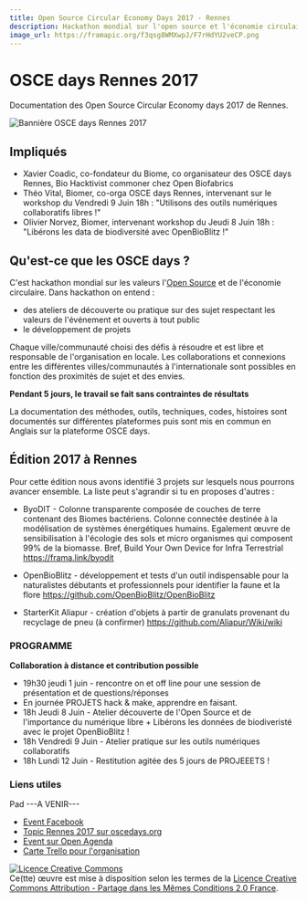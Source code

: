 ```yaml
---
title: Open Source Circular Economy Days 2017 - Rennes
description: Hackathon mondial sur l'open source et l'économie circulaire
image_url: https://framapic.org/f3qsg8WMXwpJ/F7rHdYU2veCP.png
---
```


# OSCE days Rennes 2017

Documentation des Open Source Circular Economy days 2017 de Rennes.

![Bannière OSCE days Rennes 2017](https://framapic.org/f3qsg8WMXwpJ/F7rHdYU2veCP.png)

## Impliqués

* Xavier Coadic, co-fondateur du Biome, co organisateur des OSCE days Rennes, Bio Hacktivist commoner chez Open Biofabrics
* Théo Vital, Biomer, co-orga OSCE days Rennes, intervenant sur le workshop du Vendredi 9 Juin 18h : "Utilisons des outils numériques collaboratifs libres !"
* Olivier Norvez, Biomer, intervenant workshop du Jeudi 8 Juin 18h : "Libérons les data de biodiversité avec OpenBioBlitz !"

## Qu'est-ce que les OSCE days ? 

C'est hackathon mondial sur les valeurs l'[Open Source](https://fr.wikipedia.org/wiki/Open_source) et de l'économie circulaire. Dans hackathon on entend :
* des ateliers de découverte ou pratique sur des sujet respectant les valeurs de l'événement et ouverts à tout public
* le développement de projets 


Chaque ville/communauté choisi des défis à résoudre et est libre et responsable de l'organisation en locale. Les collaborations et connexions entre les différentes villes/communautés à l'internationale sont possibles en fonction des proximités de sujet et des envies.

**Pendant 5 jours, le travail se fait sans contraintes de résultats**

La documentation des méthodes, outils, techniques, codes, histoires sont documentés sur différentes plateformes puis sont mis en commun en Anglais sur la plateforme OSCE days. 

## Édition 2017 à Rennes

Pour cette édition nous avons identifié 3 projets sur lesquels nous pourrons avancer ensemble. La liste peut s'agrandir si tu en proposes d'autres :

* ByoDIT - Colonne transparente composée de couches de terre contenant des Biomes bactériens. Colonne connectée destinée à la modélisation de systèmes énergétiques humains. Egalement œuvre de sensibilisation à l'écologie des sols et micro organismes qui composent 99% de la biomasse.
Bref, Build Your Own Device for Infra Terrestrial https://frama.link/byodit

* OpenBioBlitz - développement et tests d'un outil indispensable pour la naturalistes débutants et professionnels pour identifier la faune et la flore https://github.com/OpenBioBlitz/OpenBioBlitz

* StarterKit Aliapur - création d'objets à partir de granulats provenant du recyclage de pneu (à confirmer) https://github.com/Aliapur/Wiki/wiki

### PROGRAMME
**Collaboration à distance et contribution possible**
* 19h30 jeudi 1 juin - rencontre on et off line pour une session de présentation et de questions/réponses
* En journée PROJETS hack & make, apprendre en faisant.
* 18h Jeudi 8 Juin - Atelier découverte de l'Open Source et de l'importance du numérique libre + Libérons les données de biodiveristé avec le projet OpenBioBlitz !
* 18h Vendredi 9 Juin - Atelier pratique sur les outils numériques collaboratifs
* 18h Lundi 12 Juin - Restitution agitée des 5 jours de PROJEEETS !

### Liens utiles 
Pad ---A VENIR---
* [Event Facebook](https://www.facebook.com/events/1866037296996422/)
* [Topic Rennes 2017 sur oscedays.org](http://community.oscedays.org/t/rennes-osce-days-june-2017/5861)
* [Event sur Open Agenda](https://openagenda.com/biomehacklab/events/osce-days-rennes-viens-pratiquer-apprendre-et-echanger)
* [Carte Trello pour l'organisation](https://trello.com/c/EpQRKfSF)


<a rel="license" href="http://creativecommons.org/licenses/by-sa/2.0/fr/"><img alt="Licence Creative Commons" style="border-width:0" src="https://i.creativecommons.org/l/by-sa/2.0/fr/88x31.png" /></a><br />Ce(tte) œuvre est mise à disposition selon les termes de la <a rel="license" href="http://creativecommons.org/licenses/by-sa/2.0/fr/">Licence Creative Commons Attribution -  Partage dans les Mêmes Conditions 2.0 France</a>.
